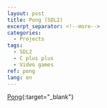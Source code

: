 ```yaml
---
layout: post
title: Pong (SDL2)
excerpt_separator: <!--more-->
categories:
  - Projects
tags:
  - SDL2
  - C plus plus
  - Video games
ref: pong
lang: en
---
```


[Pong](https://github.com/azarrias/pong){:target="_blank"}
